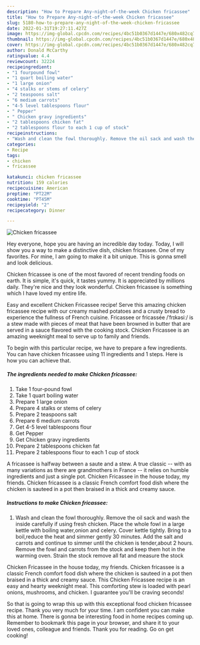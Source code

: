 ```yaml
---
description: "How to Prepare Any-night-of-the-week Chicken fricassee"
title: "How to Prepare Any-night-of-the-week Chicken fricassee"
slug: 5180-how-to-prepare-any-night-of-the-week-chicken-fricassee
date: 2022-01-31T19:27:11.427Z
image: https://img-global.cpcdn.com/recipes/4bc51b0367d1447e/680x482cq70/chicken-fricassee-recipe-main-photo.jpg
thumbnail: https://img-global.cpcdn.com/recipes/4bc51b0367d1447e/680x482cq70/chicken-fricassee-recipe-main-photo.jpg
cover: https://img-global.cpcdn.com/recipes/4bc51b0367d1447e/680x482cq70/chicken-fricassee-recipe-main-photo.jpg
author: Donald McCarthy
ratingvalue: 4.4
reviewcount: 32224
recipeingredient:
- "1 fourpound fowl"
- "1 quart boiling water"
- "1 large onion"
- "4 stalks or stems of celery"
- "2 teaspoons salt"
- "6 medium carrots"
- "4-5 level tablespoons flour"
- " Pepper"
- " Chicken gravy ingredients"
- "2 tablespoons chicken fat"
- "2 tablespoons flour to each 1 cup of stock"
recipeinstructions:
- "Wash and clean the fowl thoroughly. Remove the oil sack and wash the inside carefully if using fresh chicken. Place the whole fowl in a large kettle with boiling water,onion and celery. Cover kettle tightly. Bring to a boil,reduce the heat and simmer gently 30 minutes. Add the salt and carrots and continue to simmer until the chicken is tender,about 2 hours. Remove the fowl and carrots from the stock and keep them hot in the warming oven. Strain the stock remove all fat and measure the stock"
categories:
- Recipe
tags:
- chicken
- fricassee

katakunci: chicken fricassee 
nutrition: 159 calories
recipecuisine: American
preptime: "PT22M"
cooktime: "PT45M"
recipeyield: "2"
recipecategory: Dinner

---
```



![Chicken fricassee](https://img-global.cpcdn.com/recipes/4bc51b0367d1447e/680x482cq70/chicken-fricassee-recipe-main-photo.jpg)

Hey everyone, hope you are having an incredible day today. Today, I will show you a way to make a distinctive dish, chicken fricassee. One of my favorites. For mine, I am going to make it a bit unique. This is gonna smell and look delicious.

Chicken fricassee is one of the most favored of recent trending foods on earth. It is simple, it's quick, it tastes yummy. It is appreciated by millions daily. They're nice and they look wonderful. Chicken fricassee is something which I have loved my entire life.

Easy and excellent Chicken Fricassee recipe! Serve this amazing chicken fricassee recipe with our creamy mashed potatoes and a crusty bread to experience the fullness of French cuisine. Fricassee or fricassée /ˈfrɪkəsiː/ is a stew made with pieces of meat that have been browned in butter that are served in a sauce flavored with the cooking stock. Chicken Fricassee is an amazing weeknight meal to serve up to family and friends.


To begin with this particular recipe, we have to prepare a few ingredients. You can have chicken fricassee using 11 ingredients and 1 steps. Here is how you can achieve that.

<!--inarticleads1-->

##### The ingredients needed to make Chicken fricassee:

1. Take 1 four-pound fowl
1. Take 1 quart boiling water
1. Prepare 1 large onion
1. Prepare 4 stalks or stems of celery
1. Prepare 2 teaspoons salt
1. Prepare 6 medium carrots
1. Get 4-5 level tablespoons flour
1. Get  Pepper
1. Get  Chicken gravy ingredients
1. Prepare 2 tablespoons chicken fat
1. Prepare 2 tablespoons flour to each 1 cup of stock


A fricassee is halfway between a saute and a stew. A true classic -- with as many variations as there are grandmothers in France -- it relies on humble ingredients and just a single pot. Chicken Fricassee in the house today, my friends. Chicken fricassee is a classic French comfort food dish where the chicken is sauteed in a pot then braised in a thick and creamy sauce. 

<!--inarticleads2-->

##### Instructions to make Chicken fricassee:

1. Wash and clean the fowl thoroughly. Remove the oil sack and wash the inside carefully if using fresh chicken. Place the whole fowl in a large kettle with boiling water,onion and celery. Cover kettle tightly. Bring to a boil,reduce the heat and simmer gently 30 minutes. Add the salt and carrots and continue to simmer until the chicken is tender,about 2 hours. Remove the fowl and carrots from the stock and keep them hot in the warming oven. Strain the stock remove all fat and measure the stock


Chicken Fricassee in the house today, my friends. Chicken fricassee is a classic French comfort food dish where the chicken is sauteed in a pot then braised in a thick and creamy sauce. This Chicken Fricassee recipe is an easy and hearty weeknight meal. This comforting stew is loaded with pearl onions, mushrooms, and chicken. I guarantee you&#39;ll be craving seconds! 

So that is going to wrap this up with this exceptional food chicken fricassee recipe. Thank you very much for your time. I am confident you can make this at home. There is gonna be interesting food in home recipes coming up. Remember to bookmark this page in your browser, and share it to your loved ones, colleague and friends. Thank you for reading. Go on get cooking!

